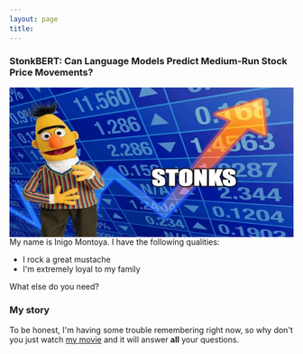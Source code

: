 ```yaml
---
layout: page
title:
---
```

### StonkBERT: Can Language Models Predict Medium-Run Stock Price Movements?

<img src="assets/img/stonkbert_cracked.jpg"
     alt="Markdown Monster icon"
     style="float: left; margin-right: 10px;" />

My name is Inigo Montoya. I have the following qualities:

- I rock a great mustache
- I'm extremely loyal to my family

What else do you need?

### My story

To be honest, I'm having some trouble remembering right now, so why don't you just watch [my movie](https://en.wikipedia.org/wiki/The_Princess_Bride_%28film%29) and it will answer **all** your questions.
